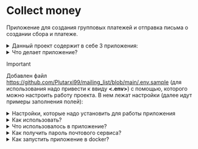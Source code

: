 # Collect money
Приложение для создания групповых платежей и отправка письма о создании сбора и платеже.

<details>

<summary>Данный проект содержит в себе 3 приложения:</summary>

* **collect**
   - позволяет работать с групповыми сборами:
       - в ней переопределен метод save с установкой значений в поля amount_now and count_people
       - имеет класс для выбора причины сбора Reason
       - имеет celery задачу на отправку письма при успешном создании сбора
       - все get запросы обложены кэшем
       - имеет команду наполнения моко данными addcol
* **payment**
   - позволяет работать с платежами
       - создаёт платежи и привязывает по связи M2M с полем donates с таблицей Collect
       - создана celery задача на отправку письма и надобалвении платежа и обработка платежа
       - имеет команду наполнения моко данными addpay
* **users**
   - служит для аунтификации пользователя и регистрации пользователя, а также получения токена
       - имеет команду наполнения моко данными adduser 
</details>

<details>

<summary>Что делает приложение?</summary>
Функционал:

* Регистрация пользователя, получение токена и использование в запросах bearer token
* Создание группового платежа и отправка письма о его создании с таким содержанием
![Screenshot from 2024-04-04 00-40-23](https://github.com/Plutarxi99/collecting_money/assets/132927381/b557bbec-990e-4d30-ad03-ec667eb5c001)
* Платеж с получением письма о состояние платежа с таким содержанием
![Screenshot from 2024-04-04 00-41-24](https://github.com/Plutarxi99/collecting_money/assets/132927381/f794f109-43a8-4eee-ac72-50c4285fffa1)
* CRUD обложен на групповые сборы, а также ваиладация на актуальную дату времени и права на удаление и обновление только своих сборов


</details>

> [!IMPORTANT]
> Добавлен файл https://github.com/Plutarxi99/mailing_list/blob/main/.env.sample (для использования надо привести к ввиду **<.env>**) с помощью, которого можно настроить работу проекта. В нем лежат настройки (далее идут примеры заполнения полей):
<details>
<summary>Настройки, которые надо установить для работы приложения</summary>

| Значение | Содержание | Примечание |
|-----|-----------|-----:|
|     **SECRET_KEY**| django-insecure-hu213gr51uh234gbrtf34oqufg35835g3q5g       |     код генерируется командой описаной ниже|
|     **POSTGRES_DB**| NAME_BD   |     название базы данных |
|     **POSTGRES_USER**| USER_BD   |     название пользователя базы данных |
|     **POSTGRES_PASSWORD**| PASSWORD_BD   |     пароль базы данных |
|     **POSTGRES_HOST**| HOST_BD   |     название твоего сервиса используемый для контейнеризации |
|     **SUPERUSER_EMAIL**| email_superuser       |     установить почту суперюзера|
|     **SUPERUSER_PASSWORD**| password_superuser       |     установить пароль суперюзера|
|     **USER_PASSWORD**| password_user       |     установить пароль юзера для моко данных|
|     **ENV_TYPE**| local/server   |     для использования разных настроек для запуска локально-local для запуска с сервера-server |
|     **HOST_IP**|  db   |     id- адрес твоего сервера базы данных |
|     **EMAIL_HOST_USER**| <Твой почтовый адрес>       |     от кого придет почта|
|     **EMAIL_HOST_PASSWORD**| qweq223e123edqwr       |     пароль полученный в настройках приложения для почтового сервиса P.S. Далее идет инструкция в картинках|
|     **EMAIL_BACKEND**| django.core.mail.backends.smtp.EmailBackend       |     Настройка для джанго|
|     **EMAIL_PORT**| 465       |     почтовый порт|
|     **EMAIL_HOST**| <pre><code>smtp.yandex.ru</code></pre>      |      почтовый сервер, в моем случае это яндекс|
|     **EMAIL_USE_SSL**| True       |     дефолтные настройки для почтового сервиса в моем случае это яндекс|
|     **CELERY_BROKER_URL**| <pre><code>redis://127.0.0.1:6379</code></pre>    |     база данных для работы celery|
|     **CELERY_RESULT_BACKEND**| <pre><code>redis://127.0.0.1:6379</code></pre>    |     база данных для работы celery|
|     **CACHE_LOCATION**| redis://127.0.0.1:6379       |     подключение к бд редис, если это в докере, то он строится иначе и уже прописан|
</details>

<details>

<summary>Как использовать?</summary>

* Переходим в папку где будет лежать код

* Копируем код с git:
  <pre><code>git@github.com:Plutarxi99/collecting_money.git</code></pre>

* Создаем виртуальное окружение:
  <pre><code>python3 -m venv env</code></pre>
  <pre><code>source env/bin/activate</code></pre>

* Создать секретный ключ:
  <pre><code>openssl rand -hex 32</code></pre>

* Вставить его в .env

* Создать базу данных:
  <pre><code>psql -U postgres</code></pre>
  <pre><code>create database name_your_db;</code></pre>

* После установки нужных настроук в файле **<.env>**. Надо выполнить команду для установки пакетов:
  <pre><code>pip install -r requirements.txt </code></pre>

* Применить миграции:
  <pre><code>python3 manage.py migrate</code></pre>

* Создать суперюзера:
  <pre><code>python3 manage.py ccsu</code></pre>

* Создать пользователей системы (P.S можно использовать любой число, есть и другие параметры, смотри в докстринги) <a href="https://github.com/Plutarxi99/collecting_money/blob/a3b5201763ee284159e2dd864e51741419a30fff/users/management/commands/adduser.py">смотри код</a> :
  <pre><code>python3 manage.py adduser 10</code></pre>

* Создать групповые сборы (P.S можно использовать любой число):
  <pre><code>python3 manage.py addcol 10</code></pre>

* Создать платежи (P.S можно использовать любой число):
  <pre><code>python3 manage.py addpay 10</code></pre>

* Для запуска работы celery worker:
  <pre><code>python3 manage.py celery_worker</code></pre>
  или использовать иную команду дефолтную
  <pre><code>python -m celery -A django worker -l infor</code></pre>


</details>

<details>

<summary>Что использовалось в приложение?</summary>
Функционал:

* Подключено rest_framework для использоваеть API приложения
* Подключено rest_framework_simplejwt для использоваеть API приложения авторизации пользователя Bearer token
* Подключено drf_yasg для создания автоматической документации и возможность работать в браузере с приложением
* Подключена django_celery для создание и использование отложенной задачи
</details>

<details>

<summary>Как получить пароль почтового сервиса?</summary>
Функционал:

* Создать приложение по ссылке и создать приложение <<Почта>> и получить пароль:
  https://id.yandex.ru/security/app-passwords
![Screenshot from 2024-03-25 15-08-40](https://github.com/Plutarxi99/user_invite/assets/132927381/330bf584-9920-40a5-8324-5429f2d8ddc4)

* Скопировать пароль в .env файл оставльные настройка уже готовы.

</details>

<details>

<summary>Как запустить приложение в docker?</summary>
Функционал:

* Выполняем код:
  <pre><code>docker-compose build</code></pre>
  <pre><code>docker-compose up</code></pre>

* Создаем базу данных в контейнере:
  <pre><code>docker-compose exec db psql -U postgres</code></pre>
  <pre><code>create database your_name_db</code></pre>

* Подключаемся к контейнеру:
  <pre><code>http://127.0.0.1:8080/swagger//</code></pre>
</details>

